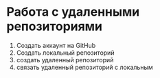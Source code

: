 # Работа с удаленными репозиториями 
1. Создать аккаунт на GitHub
2. Создать локальный репозиторий
3. создать удаленный репозиторий 
4. связать удаленный репозиторий с локальным 
